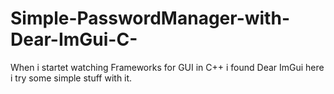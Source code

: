 # Simple-PasswordManager-with-Dear-ImGui-C-
When i startet watching Frameworks for GUI in C++ i found Dear ImGui here i try some simple stuff with it. 
